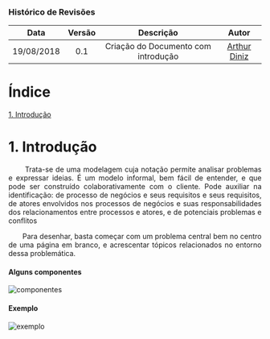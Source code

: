 ### Histórico de Revisões

| Data       | Versão | Descrição            |         Autor             |
|:----------:|:------:|:--------------------:|:-------------------------:|
| 19/08/2018 | 0.1 | Criação do Documento com introdução  | [Arthur Diniz](https://github.com/arthurbdiniz) |

# Índice

[1. Introdução](#1-introdução)

# 1. Introdução

<p align="Justify"> &emsp;&emsp; Trata-se de uma modelagem cuja notação permite analisar problemas e expressar ideias. É um modelo informal, bem fácil de entender, e que pode ser construído colaborativamente com o cliente. Pode auxiliar na identificação: de processo de negócios e seus requisitos e seus requisitos, de atores envolvidos nos processos de negócios e suas responsabilidades dos relacionamentos entre processos e atores, e de potenciais problemas e conflitos</p>

<p align="Justify"> &emsp;&emsp;Para desenhar, basta começar com um problema central bem no centro de uma página em branco, e acrescentar tópicos relacionados no entorno dessa problemática.</p>

#### Alguns componentes
![componentes](https://user-images.githubusercontent.com/18387694/32692527-6bc77952-c700-11e7-89d9-0e26f7332b65.png)

#### Exemplo
![exemplo](https://user-images.githubusercontent.com/18387694/32692537-a32ae5fa-c700-11e7-9622-76032d2191e8.png)
